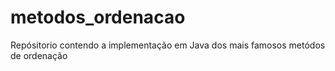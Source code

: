 # metodos_ordenacao
Repósitorio contendo a implementação  em Java dos mais famosos metódos de ordenação

